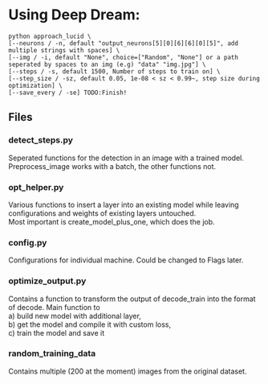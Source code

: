 # Using Deep Dream:
```shell
python approach_lucid \
[--neurons / -n, default "output_neurons[5][0][6][6][0][5]", add multiple strings with spaces] \
[--img / -i, default "None", choice=["Random", "None"] or a path seperated by spaces to an img (e.g) "data" "img.jpg"] \
[--steps / -s, default 1500, Number of steps to train on] \
[--step_size / -sz, default 0.05, 1e-08 < sz < 0.99~, step size during optimization] \
[--save_every / -se] TODO:Finish!
```






## Files
### detect_steps.py
Seperated functions for the detection in an image with a trained model. Preprocess_image works with a batch, the other functions not.

### opt_helper.py
Various functions to insert a layer into an existing model while leaving configurations and weights of existing layers untouched.  
Most important is create_model_plus_one, which does the job.

### config.py
Configurations for individual machine. Could be changed to Flags later.

### optimize_output.py
Contains a function to transform the output of decode_train into the format of decode.
Main function to  
a) build new model with additional layer,  
b) get the model and compile it with custom loss,  
c) train the model and save it

### random_training_data
Contains multiple (200 at the moment) images from the original dataset.